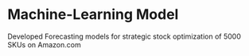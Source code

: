# Machine-Learning Model
Developed Forecasting models for strategic stock optimization of 5000 SKUs on Amazon.com
